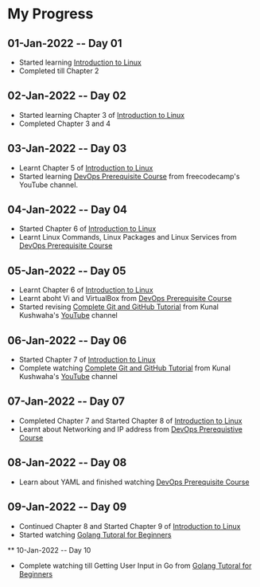 # My Progress

## 01-Jan-2022 -- Day 01
* Started learning [Introduction to Linux](https://www.edx.org/course/introduction-to-linux)
* Completed till Chapter 2

## 02-Jan-2022 -- Day 02
* Started learning Chapter 3 of [Introduction to Linux](https://www.edx.org/course/introduction-to-linux)
* Completed Chapter 3 and 4

## 03-Jan-2022 -- Day 03
* Learnt Chapter 5 of [Introduction to Linux](https://www.edx.org/course/introduction-to-linux)
* Started learning [DevOps Prerequisite Course](https://www.youtube.com/watch?v=Wvf0mBNGjXY) from freecodecamp's YouTube channel.

## 04-Jan-2022 -- Day 04
* Started Chapter 6 of [Introduction to Linux](https://www.edx.org/course/introduction-to-linux)
* Learnt Linux Commands, Linux Packages and Linux Services from [DevOps Prerequisite Course](https://www.youtube.com/watch?v=Wvf0mBNGjXY)

## 05-Jan-2022 -- Day 05
* Learnt Chapter 6 of [Introduction to Linux](https://www.edx.org/course/introduction-to-linux)
* Learnt aboht Vi and VirtualBox from [DevOps Prerequisite Course](https://www.youtube.com/watch?v=Wvf0mBNGjXY)
* Started revising [Complete Git and GitHub Tutorial](https://www.youtube.com/watch?v=apGV9Kg7ics) from Kunal Kushwaha's [YouTube](https://www.youtube.com/channel/UCBGOUQHNNtNGcGzVq5rIXjw) channel

## 06-Jan-2022 -- Day 06
* Started Chapter 7 of [Introduction to Linux](https://www.edx.org/course/introduction-to-linux)
* Complete watching [Complete Git and GitHub Tutorial](https://www.youtube.com/watch?v=apGV9Kg7ics) from Kunal Kushwaha's [YouTube](https://www.youtube.com/channel/UCBGOUQHNNtNGcGzVq5rIXjw) channel

## 07-Jan-2022 -- Day 07
* Completed Chapter 7 and Started Chapter 8 of [Introduction to Linux](https://www.edx.org/course/introduction-to-linux)
* Learnt about Networking and IP address from [DevOps Prerequistive Course](https://www.youtube.com/watch?v=Wvf0mBNGjXY)

## 08-Jan-2022 -- Day 08
* Learn about YAML and finished watching [DevOps Prerequisite Course](https://www.youtube.com/watch?v=Wvf0mBNGjXY)

## 09-Jan-2022 -- Day 09
* Continued Chapter 8 and Started Chapter 9 of [Introduction to Linux](https://www.edx.org/course/introduction-to-linux)
* Started watching [Golang Tutoral for Beginners](https://www.youtube.com/watch?v=yyUHQIec83I)

** 10-Jan-2022 -- Day 10
* Complete watching till Getting User Input in Go from [Golang Tutoral for Beginners](https://www.youtube.com/watch?v=yyUHQIec83I)
